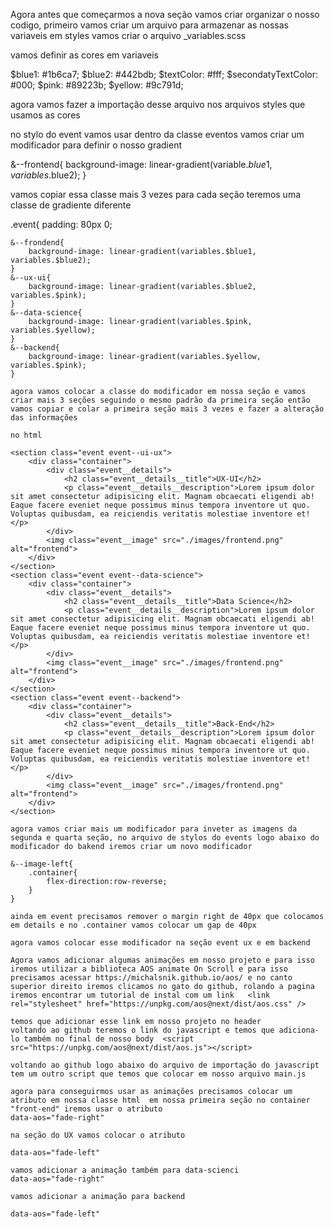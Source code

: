 Agora antes que começarmos a nova seção vamos criar organizar o nosso codigo, primeiro vamos criar um arquivo para armazenar as nossas variaveis em styles vamos criar o arquivo _variables.scss

vamos definir as cores em variaveis

$blue1: #1b6ca7;
$blue2: #442bdb;
$textColor: #fff;
$secondatyTextColor: #000;
$pink: #89223b;
$yellow: #9c791d;

agora vamos fazer a importação desse arquivo nos arquivos styles que usamos as cores

no stylo do event vamos usar dentro da classe eventos vamos criar um modificador para definir o nosso gradient

&--frontend{
    background-image: linear-gradient(variable.$blue1, variables.$blue2);
}

vamos copiar essa classe mais 3 vezes para cada seção teremos uma classe de gradiente diferente

.event{
    padding: 80px 0;

    &--frondend{
        background-image: linear-gradient(variables.$blue1, variables.$blue2);
    }
    &--ux-ui{
        background-image: linear-gradient(variables.$blue2, variables.$pink);
    }
    &--data-science{
        background-image: linear-gradient(variables.$pink, variables.$yellow);
    }
    &--backend{
        background-image: linear-gradient(variables.$yellow, variables.$pink);
    }

    agora vamos colocar a classe do modificador em nossa seção e vamos criar mais 3 seções seguindo o mesmo padrão da primeira seção então vamos copiar e colar a primeira seção mais 3 vezes e fazer a alteração das informações

    no html 

    <section class="event event--ui-ux">
        <div class="container">
            <div class="event__details">
                <h2 class="event__details__title">UX-UI</h2>
                <p class="event__details__description">Lorem ipsum dolor sit amet consectetur adipisicing elit. Magnam obcaecati eligendi ab! Eaque facere eveniet neque possimus minus tempora inventore ut quo. Voluptas quibusdam, ea reiciendis veritatis molestiae inventore et!</p>
            </div>
            <img class="event__image" src="./images/frontend.png" alt="frontend">
        </div>
    </section>
    <section class="event event--data-science">
        <div class="container">
            <div class="event__details">
                <h2 class="event__details__title">Data Science</h2>
                <p class="event__details__description">Lorem ipsum dolor sit amet consectetur adipisicing elit. Magnam obcaecati eligendi ab! Eaque facere eveniet neque possimus minus tempora inventore ut quo. Voluptas quibusdam, ea reiciendis veritatis molestiae inventore et!</p>
            </div>
            <img class="event__image" src="./images/frontend.png" alt="frontend">
        </div>
    </section>
    <section class="event event--backend">
        <div class="container">
            <div class="event__details">
                <h2 class="event__details__title">Back-End</h2>
                <p class="event__details__description">Lorem ipsum dolor sit amet consectetur adipisicing elit. Magnam obcaecati eligendi ab! Eaque facere eveniet neque possimus minus tempora inventore ut quo. Voluptas quibusdam, ea reiciendis veritatis molestiae inventore et!</p>
            </div>
            <img class="event__image" src="./images/frontend.png" alt="frontend">
        </div>
    </section>

    agora vamos criar mais um modificador para inveter as imagens da segunda e quarta seção, no arquivo de stylos do events logo abaixo do modificador do bakend iremos criar um novo modificador

    &--image-left{
        .container{
            flex-direction:row-reverse;
        }
    }

    ainda em event precisamos remover o margin right de 40px que colocamos em details e no .container vamos colocar um gap de 40px

    agora vamos colocar esse modificador na seção event ux e em backend

    Agora vamos adicionar algumas animações em nosso projeto e para isso iremos utilizar a biblioteca AOS animate On Scroll e para isso precisamos acessar https://michalsnik.github.io/aos/ e no canto superior direito iremos clicamos no gato do github, rolando a pagina iremos encontrar um tutorial de instal com um link   <link rel="stylesheet" href="https://unpkg.com/aos@next/dist/aos.css" />

    temos que adicionar esse link em nosso projeto no header
    voltando ao github teremos o link do javascript e temos que adiciona-lo também no final de nosso body  <script src="https://unpkg.com/aos@next/dist/aos.js"></script>

    voltando ao github logo abaixo do arquivo de importação do javascript tem um outro script que temos que colocar em nosso arquivo main.js

    agora para conseguirmos usar as animações precisamos colocar um atributo em nossa classe html  em nossa primeira seção no container "front-end" iremos usar o atributo
    data-aos="fade-right"

    na seção do UX vamos colocar o atributo 

    data-aos="fade-left"

    vamos adicionar a animação também para data-scienci
    data-aos="fade-right"
    
    vamos adicionar a animação para backend

    data-aos="fade-left"